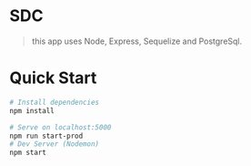 # SDC

> this app uses Node, Express, Sequelize and PostgreSql.

# Quick Start

``` bash
# Install dependencies
npm install

# Serve on localhost:5000
npm run start-prod
# Dev Server (Nodemon)
npm start
```
